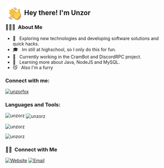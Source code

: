 <img alt="Night Coding" src="https://github.com/AVS1508/AVS1508/blob/master/assets/Hand%20Wave.gif?raw=true" width='60' align="left"/><h2>Hey there! I'm Unzor</h2>
<!-- ## 👋 &nbsp;Hey there! I'm Unzor -->

<h3> 👨🏻‍💻 &nbsp;About Me </h3>

- 🤔 &nbsp; Exploring new technologies and developing software solutions and quick hacks.
- 🎓 &nbsp; Im still at highschool, so I only do this for fun.
- 💼 &nbsp; Currently working in the CramBot and DiscordRPC project.
- 🌱 &nbsp; Learning more about Java, NodeJS and MySQL.
- 😼 &nbsp; Also I'm a furry

<h3 align="left">Connect with me:</h3>

<p align="left"> <a href="https://twitter.com/unzorfox" target="blank"><img src="https://img.shields.io/twitter/follow/unzorfox?logo=twitter&style=for-the-badge" alt="unzorfox" /></a> </p>

<p align="left">


<h3 align="left">Languages and Tools:</h3>

<p><img align="left" src="https://github-readme-stats.vercel.app/api/top-langs?username=unzorz&show_icons=true&locale=en&layout=compact" alt="unzorz" /></p>

<p>&nbsp;<img align="center" src="https://github-readme-stats.vercel.app/api?username=unzorz&show_icons=true&locale=en" alt="unzorz" /></p>

<p><img align="center" src="https://github-readme-streak-stats.herokuapp.com/?user=unzorz&" alt="unzorz" /></p>

<p align="left"> <img src="https://komarev.com/ghpvc/?username=unzorz&label=Profile%20views&color=0e75b6&style=flat" alt="unzorz" /> </p>

<h3> 🤝🏻 &nbsp;Connect with Me </h3>

<p>
<a href="https://unzor.xyz/"><img alt="Website" src="https://img.shields.io/badge/Website-www.unzor.xyz-blue?style=flat-square&logo=google-chrome"></a>
<a href="mailto:unzor@unzor.xyz"><img alt="Email" src="https://img.shields.io/badge/Email-unzor@unzor.xyz-blue?style=flat-square&logo=gmail"></a>
</p>
 
